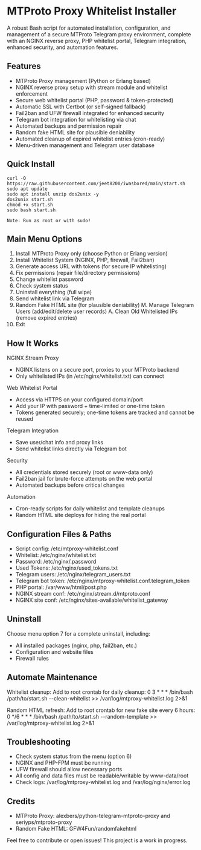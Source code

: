 MTProto Proxy Whitelist Installer
=================================

A robust Bash script for automated installation, configuration, and management of a secure MTProto Telegram proxy environment, complete with an NGINX reverse proxy, PHP whitelist portal, Telegram integration, enhanced security, and automation features.

Features
--------
- MTProto Proxy management (Python or Erlang based)
- NGINX reverse proxy setup with stream module and whitelist enforcement
- Secure web whitelist portal (PHP, password & token-protected)
- Automatic SSL with Certbot (or self-signed fallback)
- Fail2ban and UFW firewall integrated for enhanced security
- Telegram bot integration for whitelisting via chat
- Automated backups and permission repair
- Random fake HTML site for plausible deniability
- Automated cleanup of expired whitelist entries (cron-ready)
- Menu-driven management and Telegram user database

Quick Install
-------------
    curl -O https://raw.githubusercontent.com/jeet8200/iwasbored/main/start.sh
    sudo apt update
    sudo apt install unzip dos2unix -y
    dos2unix start.sh
    chmod +x start.sh
    sudo bash start.sh

    Note: Run as root or with sudo!

Main Menu Options
-----------------
1. Install MTProto Proxy only (choose Python or Erlang version)
2. Install Whitelist System (NGINX, PHP, firewall, Fail2ban)
3. Generate access URL with tokens (for secure IP whitelisting)
4. Fix permissions (repair file/directory permissions)
5. Change whitelist password
6. Check system status
7. Uninstall everything (full wipe)
8. Send whitelist link via Telegram
9. Random Fake HTML site (for plausible deniability)
M. Manage Telegram Users (add/edit/delete user records)
A. Clean Old Whitelisted IPs (remove expired entries)
0. Exit

How It Works
------------
NGINX Stream Proxy
- NGINX listens on a secure port, proxies to your MTProto backend
- Only whitelisted IPs (in /etc/nginx/whitelist.txt) can connect

Web Whitelist Portal
- Access via HTTPS on your configured domain/port
- Add your IP with password + time-limited or one-time token
- Tokens generated securely; one-time tokens are tracked and cannot be reused

Telegram Integration
- Save user/chat info and proxy links
- Send whitelist links directly via Telegram bot

Security
- All credentials stored securely (root or www-data only)
- Fail2ban jail for brute-force attempts on the web portal
- Automated backups before critical changes

Automation
- Cron-ready scripts for daily whitelist and template cleanups
- Random HTML site deploys for hiding the real portal

Configuration Files & Paths
---------------------------
- Script config: /etc/mtproxy-whitelist.conf
- Whitelist: /etc/nginx/whitelist.txt
- Password: /etc/nginx/.password
- Used Tokens: /etc/nginx/used_tokens.txt
- Telegram users: /etc/nginx/telegram_users.txt
- Telegram bot token: /etc/nginx/mtproxy-whitelist.conf.telegram_token
- PHP portal: /var/www/html/post.php
- NGINX stream conf: /etc/nginx/stream.d/mtproto.conf
- NGINX site conf: /etc/nginx/sites-available/whitelist_gateway

Uninstall
---------
Choose menu option 7 for a complete uninstall, including:
- All installed packages (nginx, php, fail2ban, etc.)
- Configuration and website files
- Firewall rules

Automate Maintenance
-------------------
Whitelist cleanup:
    Add to root crontab for daily cleanup:
    0 3 * * * /bin/bash /path/to/start.sh --clean-whitelist >> /var/log/mtproxy-whitelist.log 2>&1

Random HTML refresh:
    Add to root crontab for new fake site every 6 hours:
    0 */6 * * * /bin/bash /path/to/start.sh --random-template >> /var/log/mtproxy-whitelist.log 2>&1

Troubleshooting
---------------
- Check system status from the menu (option 6)
- NGINX and PHP-FPM must be running
- UFW firewall should allow necessary ports
- All config and data files must be readable/writable by www-data/root
- Check logs: /var/log/mtproxy-whitelist.log and /var/log/nginx/error.log

Credits
-------
- MTProto Proxy: alexbers/python-telegram-mtproto-proxy and seriyps/mtproto-proxy
- Random Fake HTML: GFW4Fun/randomfakehtml

Feel free to contribute or open issues! This project is a work in progress.
